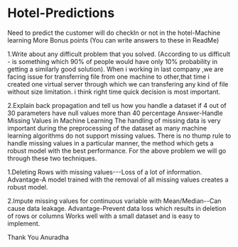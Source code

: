 # Hotel-Predictions
Need to predict the customer will do checkIn or not in the hotel-Machine learning
More Bonus points (You can write answers to these in ReadMe)

1.Write about any difficult problem that you solved. (According to us difficult - is something which 90% of people would have only 10% probability in getting a similarly good solution).
 When i working in last company ,we are facing issue for transferring file from one machine to other,that time i created one virtual server through which we can transfering any kind of file without size limitation.
i think right time quick decision is most important.

2.Explain back propagation and tell us how you handle a dataset if 4 out of 30 parameters have null values more than 40 percentage
 Answer-Handle Missing Values in Machine Learning 
The handling of missing data is very important during the preprocessing of the dataset as many machine learning algorithms do not support missing values.
There is no thump rule to handle missing values in a particular manner, the method which gets a robust model with the best performance.
For the above problem we will go through these two techniques.

1.Deleting Rows with missing values---Loss of a lot of information.
Advantage-A model trained with the removal of all missing values creates a robust model.

2.Impute missing values for continuous variable with Mean/Median--Can cause data leakage.
Advantage-Prevent data loss which results in deletion of rows or columns
Works well with a small dataset and is easy to implement.

Thank You
Anuradha
